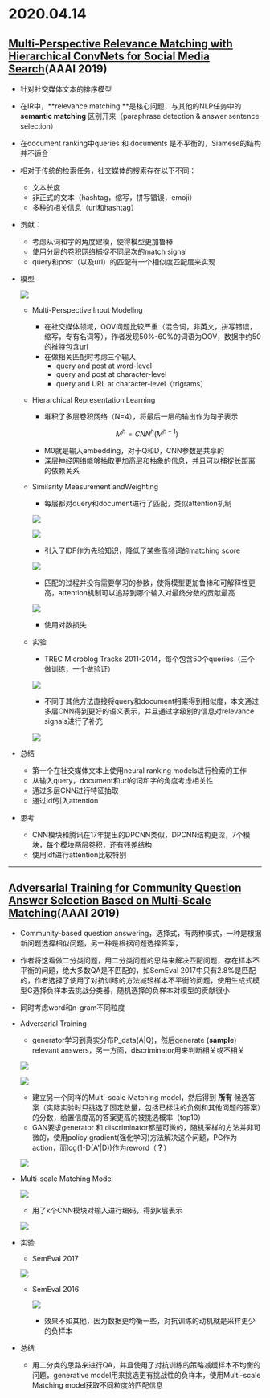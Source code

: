 # 2020.04.14

## [Multi-Perspective Relevance Matching with Hierarchical ConvNets for Social Media Search](https://aaai.org/ojs/index.php/AAAI/article/view/3790/3668)(AAAI 2019)

* 针对社交媒体文本的排序模型

* 在IR中，**relevance matching **是核心问题，与其他的NLP任务中的 **semantic matching** 区别开来（paraphrase detection & answer sentence selection）

* 在document ranking中queries 和 documents 是不平衡的，Siamese的结构并不适合

* 相对于传统的检索任务，社交媒体的搜索存在以下不同：

  * 文本长度
  * 非正式的文本（hashtag，缩写，拼写错误，emoji）
  * 多种的相关信息（url和hashtag）

* 贡献：

  * 考虑从词和字的角度建模，使得模型更加鲁棒
  * 使用分层的卷积网络捕捉不同层次的match signal
  * query和post（以及url）的匹配有一个相似度匹配层来实现

* 模型

  ![](pic/005.png)

  * Multi-Perspective Input Modeling

    * 在社交媒体领域，OOV问题比较严重（混合词，非英文，拼写错误，缩写，专有名词等），作者发现50%-60%的词语为OOV，数据中约50的推特包含url
    * 在做相关匹配时考虑三个输入
      * query and post at word-level
      * query and post at character-level
      * query and URL at character-level（trigrams）

  * Hierarchical Representation Learning

    * 堆积了多层卷积网络（N=4），将最后一层的输出作为句子表示

    $$
    M^h = CNN^h(M^{h-1})
    $$

    * M0就是输入embedding，对于Q和D，CNN参数是共享的
    * 深层神经网络能够抽取更加高层和抽象的信息，并且可以捕捉长距离的依赖关系

  * Similarity Measurement andWeighting

    * 每层都对query和document进行了匹配，类似attention机制

    ![](pic/006.png)

    ![](pic/007.png)

    * 引入了IDF作为先验知识，降低了某些高频词的matching score

    ![](pic/008.png)

    * 匹配的过程并没有需要学习的参数，使得模型更加鲁棒和可解释性更高，attention机制可以追踪到哪个输入对最终分数的贡献最高

    ![](pic/009.png)

    * 使用对数损失

  * 实验

    * TREC Microblog Tracks 2011-2014，每个包含50个queries（三个做训练，一个做验证）

    ![](pic/010.png)

    * 不同于其他方法直接将query和document相乘得到相似度，本文通过多层CNN得到更好的语义表示，并且通过字级别的信息对relevance signals进行了补充

    ![](pic/011.png)

    

    

* 总结

  * 第一个在社交媒体文本上使用neural ranking models进行检索的工作
  * 从输入query，document和url的词和字的角度考虑相关性
  * 通过多层CNN进行特征抽取
  * 通过idf引入attention

* 思考

  * CNN模块和腾讯在17年提出的DPCNN类似，DPCNN结构更深，7个模块，每个模块两层卷积，还有残差结构
  * 使用idf进行attention比较特别

  

  

---

## [Adversarial Training for Community Question Answer Selection Based on Multi-Scale Matching](https://aaai.org/ojs/index.php/AAAI/article/view/3810/3688)(AAAI 2019)

* Community-based question answering，选择式，有两种模式，一种是根据新问题选择相似问题，另一种是根据问题选择答案，

* 作者将这看做二分类问题，用二分类问题的思路来解决匹配问题，存在样本不平衡的问题，绝大多数QA是不匹配的，如SemEval 2017中只有2.8%是匹配的，作者选择了使用了对抗训练的方法减轻样本不平衡的问题，使用生成式模型G选择负样本去挑战分类器，随机选择的负样本对模型的贡献很小

* 同时考虑word和n-gram不同粒度

* Adversarial Training

  * generator学习到真实分布P_data(A|Q)，然后generate (**sample**) relevant answers，另一方面，discriminator用来判断相关或不相关

  ![](pic/012.png)

  ![](pic/013.png)

  * 建立另一个同样的Multi-scale Matching model，然后得到 **所有** 候选答案（实际实验时只挑选了固定数量，包括已标注的负例和其他问题的答案）的分数，给置信度高的答案更高的被挑选概率（top10）
  * GAN要求generator 和 discriminator都是可微的，随机采样的方法并非可微的，使用policy gradient(强化学习)方法解决这个问题，PG作为action，而log(1-D(A'|D))作为reword（**？**）

  ![](pic/014.png)

* Multi-scale Matching Model

  ![](pic/015.png)

  * 用了k个CNN模块对输入进行编码，得到k层表示

  ![](pic/016.png)

* 实验

  * SemEval 2017

  ![](pic/017.png)

  * SemEval 2016

    ![](pic/018.png)

    * 效果不如其他，因为数据更均衡一些，对抗训练的动机就是采样更少的负样本

* 总结

  * 用二分类的思路来进行QA，并且使用了对抗训练的策略减缓样本不均衡的问题，generative model用来挑选更有挑战性的负样本，使用Multi-scale Matching
    model获取不同粒度的匹配信息
